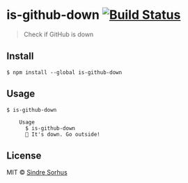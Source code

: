 # is-github-down [![Build Status](https://travis-ci.org/sindresorhus/is-github-down.svg?branch=master)](https://travis-ci.org/sindresorhus/is-github-down)

> Check if GitHub is down


## Install

```
$ npm install --global is-github-down
```


## Usage

```
$ is-github-down

	Usage
	  $ is-github-down
	  🦄 It's down. Go outside!
```


## License

MIT © [Sindre Sorhus](http://sindresorhus.com)
